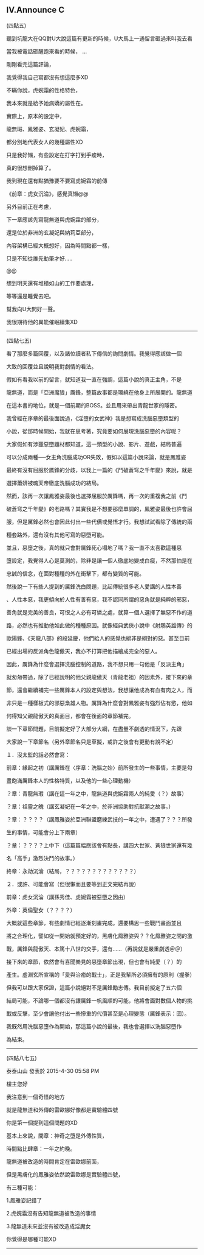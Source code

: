 ## IV.Announce C

(四點五)


聽到坑龍大在QQ對U大說這篇有更新的時候，U大馬上一通留言砸過來叫我去看

當我被電話砸醒跑來看的時候， ...

剛剛看完這篇評論，

我覺得我自己寫都沒有想這麼多XD

不瞞你說，虎婉霜的性格特色，

我本來就是給予她病嬌的屬性在。

實際上，原本的設定中，

龍無瑕、鳳雅姿、玄凝妃、虎婉霜，

都分別地代表女人的幾種屬性XD

只是我好懶，有些設定在打字打到手痠時，

真的很想刪掉算了。

我到現在還有點猶豫要不要寫虎婉霜的前傳

《前章：虎女沉淪》，感覺真懶@@

另外目前正在考慮，

下一章應該先寫龍無道與虎婉霜的部分，

還是位於非洲的玄凝妃與納莉亞部分，

內容架構已經大概想好，因為時間點都一樣，

只是不知從誰先動筆才好.....

@@

想到明天還有堆積如山的工作要處理，

等等還是睡覺去吧。

幫我向U大問好一聲。

我很期待他的異能催眠續集XD



* * *





(四點七五)


看了那麼多篇回覆，以及諸位讀者私下傳信的詢問劇情。我覺得應該做一個

大致的回覆並且說明我對劇情的看法。

假如有看我以前的留言，就知道我一直在強調，這篇小說的真正主角，不是

龍無道，而是「亞洲魔狼」厲鋒，整篇故事都是環繞在他身上所展開的。龍無道

在這本書的地位，就是一個前期的BOSS。並且用來帶出青龍世家的隱密。

我曾經在序章的最後面說過，《淫墮的女武神》我是想寫成洗腦惡墮類型的

小說，從那時候開始，我就在思考著，究竟要如何展現洗腦惡墮的內容呢？

大家假如有涉獵惡墮題材都知道，這一類型的小說、影片、遊戲，結局普遍

可以分成兩種──女主角洗腦成功OR失敗，假如以這篇小說來論，就是鳳雅姿

最終有沒有屈服於厲鋒的分歧，以我上一篇的《鬥破蒼穹之千年變》來說，就是

選擇蕭妍被魂天帝徹底洗腦成功的結局。

然而，該再一次讓鳳雅姿最後也選擇屈服於厲鋒嗎，再一次的重複我之前《鬥

破蒼穹之千年變》的老路嗎？其實我是不想要那麼單調的，鳳雅姿最後也許會屈

服，但是厲鋒必然也會因此付出一些代價或覺悟才行。我想試試看除了傳統的兩

種套路外，還有沒有其他可寫的惡墮可能。

並且，惡墮之後，真的就只會對厲鋒死心塌地了嗎？我一直不太喜歡這種惡

墮設定，我覺得人心是莫測的，除非是讓一個人徹底地變成白癡，不然那怕是在

忠誠的信念，在面對種種的外在衝擊下，都有變質的可能。

然後說一下有些人提到的厲鋒洗白問題，比起傳統很多老人愛講的人性本善

、人性本惡，我更傾向於人性有善有惡，我不認同所謂的惡角就是純粹的邪惡，

善角就是完美的善良，可恨之人必有可憐之處，就算一個人選擇了無惡不作的道

路，必然也有推動他如此做的種種原因。就像經典武俠小說中《射鵰英雄傳》的

歐陽鋒、《天龍八部》的段延慶，他們給人的感覺也絕非是絕對的惡。甚至目前

已經出場的反派角色龍傲天，我亦不打算把他描繪成完全的惡人。

因此，厲鋒為什麼會選擇洗腦控制的道路，我不想只用一句他是「反派主角」

就匆匆帶過，除了已經說明的他父親龍傲天（青龍老祖）的因素外，接下來的章

節，還會繼續補完一些厲鋒本人的設定與想法，我想讓他成為有血有肉之人，而

非只是一種樣板式的邪惡梟雄人物。厲鋒為什麼會對鳳雅姿有強烈佔有慾，他如

何得知父親龍傲天的真面目，都會在後面的章節補完。

談一下章節問題，目前擬定好了大部分大綱，在盡量不劇透的情況下，先跟

大家說一下章節名（另外章節名只是草擬，或許之後會有更動有說不定）

１．沒太監的話必然會寫：

前章：緣起之初（講厲鋒在〈序章：洗腦之始〉前所發生的一些事情，主要是勾

畫飽滿厲鋒本人的性格特質，以及他的一些心理動機）

？章：青龍無瑕（講在這一年之中，龍無道與虎婉霜兩人的純愛（？）故事）

？章：祖靈之魄（講玄凝妃在一年之中，於非洲協助對抗獸潮之故事。）

？章：？？？？（講鳳雅姿於亞洲聯盟磨練武技的一年之中，遭遇了？？？所發

生的事情，可能會分上下兩章）

？章：？？？？上中下（這篇篇幅應該會有點長，講四大世家、蒼狼世家還有幾

名「高手」激烈決鬥的故事。）

終章：永劫沉淪（結局，？？？？？？？？？？？？？）

２．或許、可能會寫（但很懶而且要等到正文完結再說）

前章：虎女沉淪（講孫秀佳、虎婉霜被惡墮之因由）

外章：英倫聖女（？？？？）

大概就這些章節，有些劇情已經逐漸刻畫完成。還要構思一些戰鬥畫面並且

將之合理化，譬如從一開始就預定好的，黑膚化鳳雅姿與？？化鳳雅姿之間的激

戰，厲鋒與龍傲天、本篤十八世的交手，還有……（再說就是嚴重劇透＠＠）

接下來的章節，依然會有喜聞樂見的惡墮章節出現，但也會有純愛（？）的

產生。虛淵玄所宣稱的「愛與治癒的戰士」，正是我輩所必須擁有的原則（握拳）

但我可以跟大家保證，這篇小說絕對不是厲鋒勵志傳。我目前擬定了五六個

結局可能，不論哪一個都沒有讓厲鋒一帆風順的可能，他將會面對數個人物的挑

戰或反擊，至少會讓他付出一些慘重的代價甚至是心理變態（厲鋒表示：囧）。

我既然用洗腦惡墮作為開始，那這篇小說的最後，我也會選擇以洗腦惡墮作

為結束。



* * *





(四點八七五)


泰泰山山 發表於 2015-4-30 05:58 PM

樓主您好

我注意到一個奇怪的地方

就是龍無道和外傳的雷歐娜好像都是實驗體四號

你是第一個提到這個問題的XD

基本上來說，間章：神奇之墮是外傳性質，

時間點比肆章：一年之約晚。

龍無道被改造的時間肯定在雷歐娜前面，

但是黑膚化的鳳雅姿依然說雷歐娜是實驗體四號，

有三種可能：

1.鳳雅姿記錯了

2.虎婉霜沒有告知龍無道被改造的事情

3.龍無道未來並沒有被改造成淫魔女

你覺得是哪種可能XD



* * *

